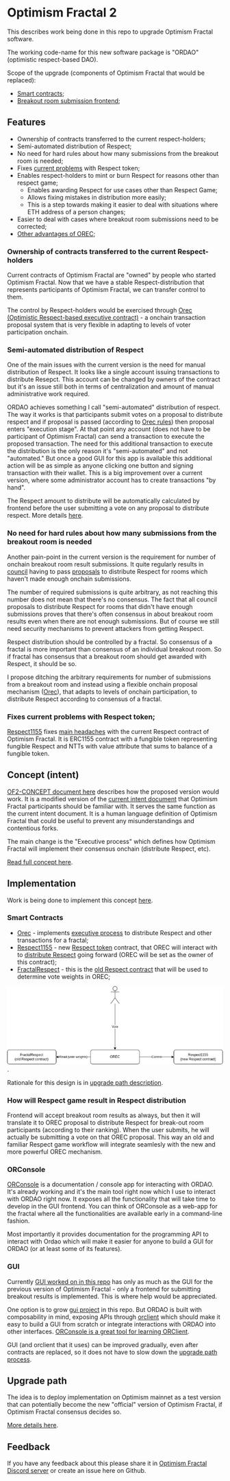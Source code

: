 # Optimism Fractal 2

This describes work being done in this repo to upgrade Optimism Fractal software. 

The working code-name for this new software package is "ORDAO" (optimistic respect-based DAO). 

Scope of the upgrade (components of Optimism Fractal that would be replaced):

* [Smart contracts](https://github.com/Optimystics/op-fractal-sc);
* [Breakout room submission frontend](https://github.com/Optimystics/op-fractal-frontend);

## Features

* Ownership of contracts transferred to the current respect-holders;
* Semi-automated distribution of Respect;
* No need for hard rules about how many submissions from the breakout room is needed;
* Fixes [current problems](https://www.notion.so/edencreators/Improve-representation-of-Respect-on-block-explorers-1201d818ff3a430fa662e4d5e398fb79) with Respect token;
* Enables respect-holders to mint or burn Respect for reasons other than respect game;
  * Enables awarding Respect for use cases other than Respect Game;
  * Allows fixing mistakes in distribution more easily;
  * This is a step towards making it easier to deal with situations where ETH address of a person changes;
* Easier to deal with cases where breakout room submissions need to be corrected;
* [Other advantages of OREC](../../OREC.md#rationale);

### Ownership of contracts transferred to the current Respect-holders
Current contracts of Optimism Fractal are "owned" by people who started Optimism Fractal. Now that we have a stable Respect-distribution that represents participants of Optimism Fractal, we can transfer control to them.

The control by Respect-holders would be exercised through [Orec (Optimistic Respect-based executive contract)](../../OREC.md) - a onchain transaction proposal system that is very flexible in adapting to levels of voter participation onchain.

### Semi-automated distribution of Respect
One of the main issues with the current version is the need for manual distribution of Respect. It looks like a single account issuing transactions to distribute Resepct. This account can be changed by owners of the contract but it's an issue still both in terms of centralization and amount of manual administrative work required.

ORDAO achieves something I call "semi-automated" distribution of respect. The way it works is that participants submit votes on a proposal to distribute respect and if proposal is passed (according to [Orec rules](../../OREC.md)) then proposal enters "execution stage". At that point any account (does not have to be participant of Optimism Fractal) can send a transaction to execute the proposed transaction. The need for this additional transaction to execute the distribution is the only reason it's "semi-automated" and not "automated." But once a good GUI for this app is available this additional action will be as simple as anyone clicking one button and signing transaction with their wallet. This is a big improvement over a current version, where some administrator account has to create transactions "by hand".

The Respect amount to distribute will be automatically calculated by frontend before the user submitting a vote on any proposal to distribute respect. More details [here](#how-will-respect-game-result-in-respect-distribution).

### No need for hard rules about how many submissions from the breakout room is needed
Another pain-point in the current version is the requirement for number of onchain breakout room result submissions. It quite regularly results in [council](../of1/OP_Fractal_Intent_V2.pdf) having to pass [proposals](https://snapshot.org/#/optimismfractal.eth) to distribute Respect for rooms which haven't made enough onchain submissions.

The number of required submissions is quite arbitrary, as not reaching this number does not mean that there's no consensus. The fact that all council proposals to distribute Respect for rooms that didn't have enough submissions proves that there's often consensus in about breakout room results even when there are not enough submissions. But of course we still need security mechanisms to prevent attackers from getting Respect.

Respect distribution should be controlled by a fractal. So consensus of a fractal is more important than consensus of an individual breakout room. So if fractal has consensus that a breakout room should get awarded with Respect, it should be so. 

I propose ditching the arbitrary requirements for number of submissions from a breakout room and instead using a flexible onchain proposal mechanism ([Orec](../../OREC.md)), that adapts to levels of onchain participation, to distribute Respect according to consensus of a fractal.

### Fixes current problems with Respect token;
[Respect1155](../../../impl/respect/sc/) fixes [main headaches](https://www.notion.so/edencreators/Improve-representation-of-Respect-on-block-explorers-1201d818ff3a430fa662e4d5e398fb79) with the current Respect contract of Optimism Fractal. It is ERC1155 contract with a fungible token representing fungible Respect and NTTs with value attribute that sums to balance of a fungible token.

## Concept (intent)

[OF2-CONCEPT document here](./OF2-CONCEPT.md) describes how the proposed version would work. It is a modified version of the [current intent document](../of1/OP_Fractal_Intent_V2.pdf) that Optimism Fractal participants should be familiar with. It serves the same function as the current intent document. It is a human language definition of Optimism Fractal that could be useful to prevent any misunderstandings and contentious forks.

The main change is the "Executive process" which defines how Optimism Fractal will implement their consensus onchain (distribute Respect, etc).

[Read full concept here](./OF2-CONCEPT.md).

## Implementation

Work is being done to implement this concept [here](../../../impl).

### Smart Contracts

* [Orec](../../../impl/orec/) - implements [executive process](./OF2-CONCEPT.md#6-executive-process) to distribute Respect and other transactions for a fractal;
* [Respect1155](../../../impl/respect1155/sc/) - new [Respect token](./OF2-CONCEPT.md#3-respect) contract, that OREC will interact with to [distribute Respect](./OF2-CONCEPT.md#4-respect-distribution) going forward (OREC will be set as the owner of this contract);
* [FractalRespect](https://github.com/Optimystics/op-fractal-sc) - this is the [old Respect contract](./OF2-CONCEPT.md#5-parent-respect-token) that will be used to determine vote weights in OREC;

![Smart contracts](./ordao-scs.drawio.png).

Rationale for this design is in [upgrade path description](./UPGRADE_PATH.md).

### How will Respect game result in Respect distribution
Frontend will accept breakout room results as always, but then it will translate it to OREC proposal to distribute Respect for break-out room participants (according to their ranking). When the user submits, he will actually be submitting a vote on that OREC proposal. This way an old and familiar Respect game workflow will integrate seamlesly with the new and more powerful OREC mechanism.

### ORConsole
[ORConsole](../../../impl/ordao/console/) is a documentation / console app for interacting with ORDAO. It's already working and it's the main tool right now which I use to interact with ORDAO right now. It exposes all the functionality that will take time to develop in the GUI frontend. You can think of ORConsole as a web-app for the fractal where all the functionalities are available early in a command-line fashion.

Most importantly it provides documentation for the programming API to interact with Ordao which will make it easier for anyone to build a GUI for ORDAO (or at least some of its features).

### GUI
Currently [GUI worked on in this repo](../../../impl/ordao/gui/) has only as much as the GUI for the previous version of Optimism Fractal - only a frontend for submitting breakout results is implemented. This is where help would be appreciated.

One option is to grow [gui project](../../../impl/ordao/gui/) in this repo. But ORDAO is built with composability in mind, exposing APIs through [orclient](../../../impl/orclient/) which should make it easy to build a GUI from scratch or integrate interactions with ORDAO into other interfaces. [ORConsole is a great tool for learning ORClient](#orconsole).

GUI (and orclient that it uses) can be improved gradually, even after contracts are replaced, so it does not have to slow down the [upgrade path process](#upgrade-path).

## Upgrade path

The idea is to deploy implementation on Optimism mainnet as a test version that can potentially become the new "official" version of Optimism Fractal, if Optimism Fractal consensus decides so. 

[More details here](./UPGRADE_PATH.md).

## Feedback
If you have any feedback about this please share it in [Optimism Fractal Discord server](https://discord.gg/dJgrP8ekYC) or create an issue here on Github.
